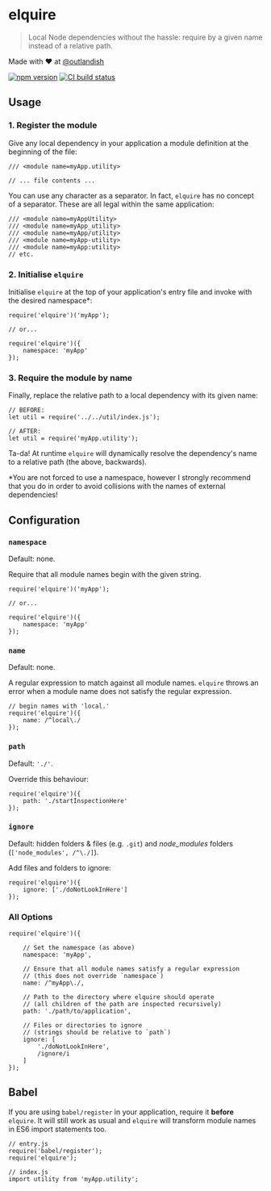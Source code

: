 # elquire

> Local Node dependencies without the hassle: require by a given name instead of a relative path.

Made with ❤ at [@outlandish](http://www.twitter.com/outlandish)

<a href="http://badge.fury.io/js/elquire"><img alt="npm version" src="https://badge.fury.io/js/elquire.svg"></a>
<a href="https://travis-ci.org/sdgluck/elquire"><img alt="CI build status" src="https://travis-ci.org/sdgluck/elquire.svg"></a>

## Usage

### 1. Register the module

Give any local dependency in your application a module definition at the beginning of the file:

    /// <module name=myApp.utility>

    // ... file contents ...

You can use any character as a separator. In fact, `elquire` has no concept of a separator. These are all legal within the same application:

    /// <module name=myAppUtility>
    /// <module name=myApp_utility>
    /// <module name=myApp/utility>
    /// <module name=myApp-utility>
    /// <module name=myApp:utility>
    // etc.

### 2. Initialise `elquire`

Initialise `elquire` at the top of your application's entry file and invoke with the desired namespace*:

    require('elquire')('myApp');

    // or...

    require('elquire')({
        namespace: 'myApp'
    });

### 3. Require the module by name

Finally, replace the relative path to a local dependency with its given name:

    // BEFORE:
    let util = require('../../util/index.js');

    // AFTER:
    let util = require('myApp.utility');

Ta-da! At runtime `elquire` will dynamically resolve the dependency's name to a relative path (the above, backwards).

*You are not forced to use a namespace, however I strongly recommend that you do in order to
avoid collisions with the names of external dependencies!

## Configuration

### `namespace`

Default: none.

Require that all module names begin with the given string.

    require('elquire')('myApp');

    // or...

    require('elquire')({
        namespace: 'myApp'
    });

### `name`

Default: none.

A regular expression to match against all module names.
`elquire` throws an error when a module name does not satisfy the regular expression.

    // begin names with 'local.'
    require('elquire')({
        name: /^local\./
    });

### `path`

Default: `'./'`.

Override this behaviour:

    require('elquire')({
        path: './startInspectionHere'
    });

### `ignore`

Default: hidden folders & files (e.g. `.git`) and *node_modules* folders (`['node_modules', /^\./]`).

Add files and folders to ignore:

    require('elquire')({
        ignore: ['./doNotLookInHere']
    });

### All Options

    require('elquire')({

        // Set the namespace (as above)
        namespace: 'myApp',

        // Ensure that all module names satisfy a regular expression
        // (this does not override `namespace`)
        name: /^myApp\./,

        // Path to the directory where elquire should operate
        // (all children of the path are inspected recursively)
        path: './path/to/application',

        // Files or directories to ignore
        // (strings should be relative to `path`)
        ignore: [
            './doNotLookInHere',
            /ignore/i
        ]
    });

## Babel

If you are using `babel/register` in your application, require it __before__ `elquire`. It will still
work as usual and `elquire` will transform module names in ES6 import statements too.

    // entry.js
    require('babel/register');
    require('elquire');

    // index.js
    import utility from 'myApp.utility';
